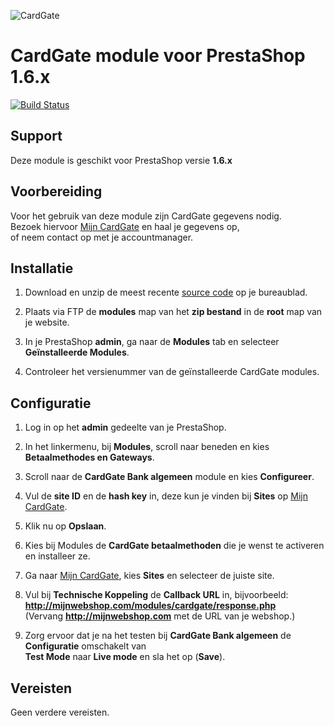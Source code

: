 ![CardGate](https://cdn.curopayments.net/thumb/200/logos/cardgate.png)

# CardGate module voor PrestaShop 1.6.x

[![Build Status](https://travis-ci.org/cardgate/prestashop16.svg?branch=master)](https://travis-ci.org/cardgate/prestashop16)

## Support

Deze module is geschikt voor PrestaShop versie **1.6.x**

## Voorbereiding

Voor het gebruik van deze module zijn CardGate gegevens nodig.  
Bezoek hiervoor [Mijn CardGate](https://my.cardgate.com/) en haal je gegevens op,  
of neem contact op met je accountmanager.  

## Installatie

1. Download en unzip de meest recente [source code](https://github.com/cardgate/prestashop16/releases/) op je bureaublad.

2. Plaats via FTP de **modules** map van het **zip bestand** in de **root** map  van je website.

3. In je PrestaShop **admin**, ga naar de **Modules** tab en selecteer **Geïnstalleerde Modules**.

4. Controleer het versienummer van de geïnstalleerde CardGate modules.

## Configuratie

1. Log in op het **admin** gedeelte van je PrestaShop.

2. In het linkermenu, bij **Modules**, scroll naar beneden en kies **Betaalmethodes en Gateways**.

3. Scroll naar de **CardGate Bank algemeen** module en kies **Configureer**.

4. Vul de **site ID** en de **hash key** in, deze kun je vinden bij **Sites** op [Mijn CardGate](https://my.cardgate.com/).

5. Klik nu op **Opslaan**.

6. Kies bij Modules de **CardGate betaalmethoden** die je wenst te activeren en installeer ze.

7. Ga naar [Mijn CardGate](https://my.cardgate.com/), kies **Sites** en selecteer de juiste site.

8. Vul bij **Technische Koppeling** de **Callback URL** in, bijvoorbeeld:  
   **http://mijnwebshop.com/modules/cardgate/response.php**  
  (Vervang **http://mijnwebshop.com** met de URL van je webshop.)

9. Zorg ervoor dat je na het testen bij **CardGate Bank algemeen** de **Configuratie** omschakelt van  
    **Test Mode** naar **Live mode** en sla het op (**Save**).

## Vereisten

Geen verdere vereisten.
